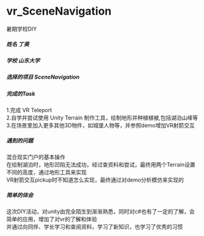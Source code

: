 # vr_SceneNavigation
暑期学校DIY


##### 姓名 丁昊  
##### 学校 山东大学  
##### 选择的项目  SceneNavigation  
##### 完成的Task  
  1.完成 VR Teleport  
            2.自学并尝试使用 Unity Terrain 制作工具，绘制地形并种植植被,包括湖泊山峰等  
            3.在场景里加入更多其他3D物件，如城堡人物等，并参照demo增加VR射箭交互  
##### 遇到的问题  
混合现实门户的基本操作  
            在绘制湖泊时，地形凹陷无法成功，经过查资料和尝试，最终用两个Terrain设置不同的高度，通过地形工具来实现  
            VR射箭交互pickup时不知道怎么实现，最终通过对demo分析模仿来实现的  
##### 简单的体会  
这次DIY活动，对unity由完全陌生到渐渐熟悉，同时对c#也有了一定的了解，会简单的应用，增加了对vr的了解和体验  
并通过向同伴、学长学习和查阅资料，学习了新知识，也学习了优秀的习惯  
